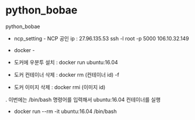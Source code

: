 # python_bobae
python_bobae

- ncp_setting -
NCP 공인 ip : 27.96.135.53
ssh -l root -p 5000 106.10.32.149

- docker -
- 도커에 우분투 설치 : docker run ubuntu:16.04
- 도커 컨테이너 삭제 : docker rm (컨테이너 id) -f
- 도커 이미지 삭제 : docker rmi (이미지 id)

. 이번에는 /bin/bash 명령어를 입력해서 ubuntu:16.04 컨테이너를 실행
- docker run --rm -it ubuntu:16.04 /bin/bash

